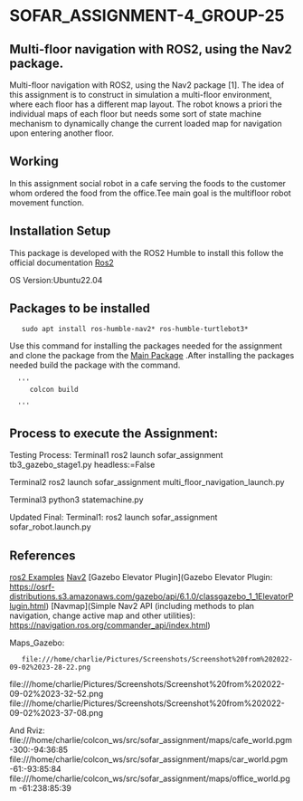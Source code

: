 # SOFAR_ASSIGNMENT-4_GROUP-25

## Multi-floor navigation with ROS2, using the Nav2 package.

Multi-floor navigation with ROS2, using the Nav2 package [1].
The idea of this assignment is to construct in simulation a multi-floor environment,
where each floor has a different map layout. The robot knows a priori the individual
maps of each floor but needs some sort of state machine mechanism to dynamically
change the current loaded map for navigation upon entering another floor.

## Working
   In this assignment social robot in a cafe serving the foods to the customer whom ordered the food from the office.Tee main goal is the multifloor robot movement function.  

## Installation Setup

  This package is developed with the ROS2 Humble to install this follow the official documentation [Ros2](https://docs.ros.org/en/humble/index.html)

 OS Version:Ubuntu22.04
 
## Packages to be installed   

       sudo apt install ros-humble-nav2* ros-humble-turtlebot3*
       
   Use this command for installing the packages needed for the assignment and clone the package from the [Main Package](https://github.com/Koushikmani/sofar.git) .After installing the packages needed build the package with the command.
        
      '''
         colcon build
         
      '''
## Process to execute the Assignment:

Testing Process:
Terminal1
        ros2 launch sofar_assignment tb3_gazebo_stage1.py headless:=False

Terminal2
          ros2 launch sofar_assignment multi_floor_navigation_launch.py

Terminal3
           python3 statemachine.py

Updated Final:
Terminal1:
            ros2 launch sofar_assignment sofar_robot.launch.py 
            
## References
[ros2 Examples](https://automaticaddison.com/how-to-load-a-new-map-for-multi-floor-navigation-using-ros-2/)
[Nav2](https://navigation.ros.org/)
[Gazebo Elevator Plugin](Gazebo Elevator Plugin: https://osrf-distributions.s3.amazonaws.com/gazebo/api/6.1.0/classgazebo_1_1ElevatorPlugin.html)
[Navmap](Simple Nav2 API (including methods to plan navigation, change active map and other utilities): https://navigation.ros.org/commander_api/index.html)

Maps_Gazebo: 

       file:///home/charlie/Pictures/Screenshots/Screenshot%20from%202022-09-02%2023-28-22.png
file:///home/charlie/Pictures/Screenshots/Screenshot%20from%202022-09-02%2023-32-52.png
file:///home/charlie/Pictures/Screenshots/Screenshot%20from%202022-09-02%2023-37-08.png

And Rviz:
file:///home/charlie/colcon_ws/src/sofar_assignment/maps/cafe_world.pgm
-300:-94:36:85
file:///home/charlie/colcon_ws/src/sofar_assignment/maps/car_world.pgm
-61:-93:85:84
file:///home/charlie/colcon_ws/src/sofar_assignment/maps/office_world.pgm
-61:238:85:39

